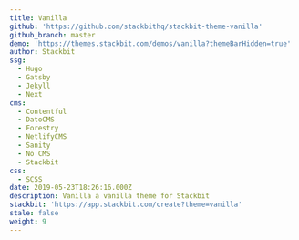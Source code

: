 ```yaml
---
title: Vanilla
github: 'https://github.com/stackbithq/stackbit-theme-vanilla'
github_branch: master
demo: 'https://themes.stackbit.com/demos/vanilla?themeBarHidden=true'
author: Stackbit
ssg:
  - Hugo
  - Gatsby
  - Jekyll
  - Next
cms:
  - Contentful
  - DatoCMS
  - Forestry
  - NetlifyCMS
  - Sanity
  - No CMS
  - Stackbit
css:
  - SCSS
date: 2019-05-23T18:26:16.000Z
description: Vanilla a vanilla theme for Stackbit
stackbit: 'https://app.stackbit.com/create?theme=vanilla'
stale: false
weight: 9
---
```

